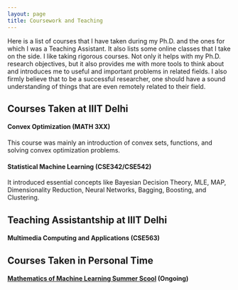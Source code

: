 ```yaml
---
layout: page
title: Coursework and Teaching
---
```


Here is a list of courses that I have taken during my Ph.D. and the ones for which I was a Teaching Assistant. It also lists some online classes that I take on the side. I like taking rigorous courses. Not only it helps with my Ph.D. research objectives, but it also provides me with more tools to think about and introduces me to useful and important problems in related fields. I also firmly believe that to be a successful researcher, one should have a sound understanding of things that are even remotely related to their field.

## Courses Taken at IIIT Delhi

#### Convex Optimization (MATH 3XX)
This course was mainly an introduction of convex sets, functions, and solving convex optimization problems. 

#### Statistical Machine Learning (CSE342/CSE542)
It introduced essential concepts like Bayesian Decision Theory, MLE, MAP, Dimensionality Reduction, Neural Networks, Bagging, Boosting, and Clustering.

## Teaching Assistantship at IIIT Delhi

#### Multimedia Computing and Applications (CSE563)

## Courses Taken in Personal Time
<!---
#### (Ongoing) [Probablistic Machine Learning, Tübingen Machine Learning](https://www.youtube.com/playlist?list=PL05umP7R6ij1tHaOFY96m5uX3J21a6yNd)
-->
#### [Mathematics of Machine Learning Summer Scool](http://mathofml.cs.washington.edu/) (Ongoing)
